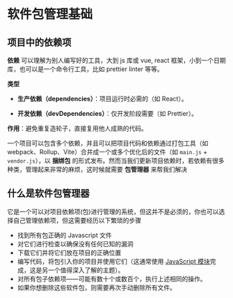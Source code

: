 # 软件包管理基础

## 项目中的依赖项

**依赖** 可以理解为别人编写好的工具，大到 js 库或 vue, react 框架，小到一个日期库，也可以是一个命令行工具，比如 prettier linter 等等。

**类型**

- **生产依赖（dependencies）**：项目运行时必需的（如 React）。

- **开发依赖（devDependencies）**：仅开发阶段需要（如 Prettier）。

**作用**：避免重复造轮子，直接复用他人成熟的代码。

一个项目可以包含多个依赖，并且可以把项目代码和依赖通过打包工具（如 webpack、Rollup、Vite）合并成一个或多个优化后的文件（如 `main.js` + `vendor.js`），以 **捆绑包** 的形式发布。然而当我们更新项目依赖时，若依赖有很多种类，管理起来非常的麻烦，这时候就需要 **包管理器** 来帮我们解决

## 什么是软件包管理器

它是一个可以对项目依赖项(包)进行管理的系统，但这并不是必须的，你也可以选择自己管理依赖项，但这需要经历以下繁琐的步骤

- 找到所有包正确的 Javascript 文件
- 对它们进行检查以确保没有任何已知的漏洞
- 下载它们井将它们放在项目的正确位置
- 编写代码，将包引入你的项目并使用它们（这通常使用 [JavaScript 模块](https://developer.mozilla.org/zh-CN/docs/Web/JavaScript/Guide/Modules)完成，这是另一个值得深入了解的主题）。
- 对所有包子依赖项——可能有数十个或数百个，执行上述相同的操作。
- 如果你想删除这些软件包，则需要再次手动删除所有文件。




